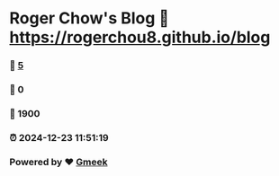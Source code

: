 # Roger Chow's Blog :link: https://rogerchou8.github.io/blog 
### :page_facing_up: [5](https://rogerchou8.github.io/blog/tag.html) 
### :speech_balloon: 0 
### :hibiscus: 1900 
### :alarm_clock: 2024-12-23 11:51:19 
### Powered by :heart: [Gmeek](https://github.com/Meekdai/Gmeek)
